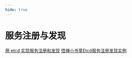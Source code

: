 ```yaml
---
hide: true
---
```


# 服务注册与发现


[用 etcd 实现服务注册和发现](https://learnku.com/articles/37344)
[悟禅小书童Etcd服务注册发现实例](https://blog.lerzen.com/post/etcd%E6%9C%8D%E5%8A%A1%E6%B3%A8%E5%86%8C%E5%8F%91%E7%8E%B0%E5%AE%9E%E4%BE%8B/)